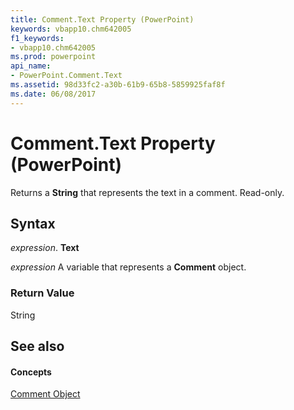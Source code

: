 ```yaml
---
title: Comment.Text Property (PowerPoint)
keywords: vbapp10.chm642005
f1_keywords:
- vbapp10.chm642005
ms.prod: powerpoint
api_name:
- PowerPoint.Comment.Text
ms.assetid: 98d33fc2-a30b-61b9-65b8-5859925faf8f
ms.date: 06/08/2017
---
```



# Comment.Text Property (PowerPoint)

Returns a **String** that represents the text in a comment. Read-only.


## Syntax

 _expression_. **Text**

 _expression_ A variable that represents a **Comment** object.


### Return Value

String


## See also


#### Concepts


[Comment Object](comment-object-powerpoint.md)

